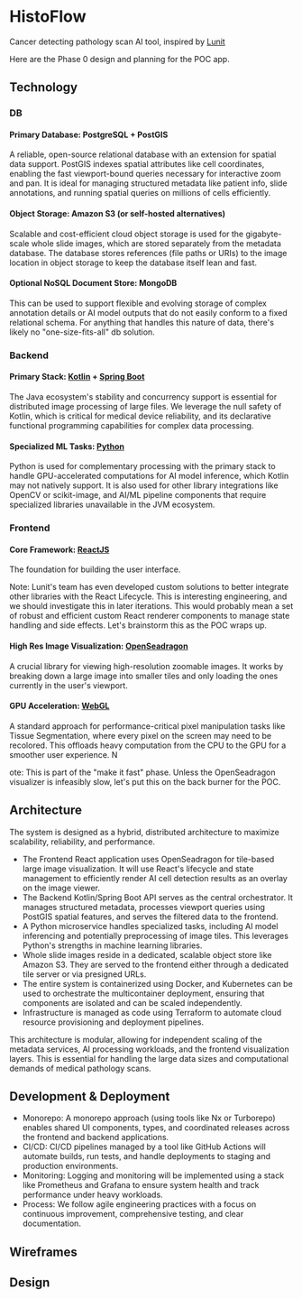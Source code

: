 # HistoFlow
Cancer detecting pathology scan AI tool, inspired by [Lunit](https://lunit.io/)

Here are the Phase 0 design and planning for the POC app.

## Technology

### DB

#### Primary Database: PostgreSQL + PostGIS
A reliable, open-source relational database with an extension for spatial data support. PostGIS indexes spatial attributes like cell coordinates, enabling the fast viewport-bound queries necessary for interactive zoom and pan. It is ideal for managing structured metadata like patient info, slide annotations, and running spatial queries on millions of cells efficiently.

#### Object Storage: Amazon S3 (or self-hosted alternatives)
Scalable and cost-efficient cloud object storage is used for the gigabyte-scale whole slide images, which are stored separately from the metadata database. The database stores references (file paths or URIs) to the image location in object storage to keep the database itself lean and fast.

#### Optional NoSQL Document Store: MongoDB
This can be used to support flexible and evolving storage of complex annotation details or AI model outputs that do not easily conform to a fixed relational schema. For anything that handles this nature of data, there's likely no "one-size-fits-all" db solution.

### Backend
#### Primary Stack: [Kotlin](https://kotlinlang.org/) + [Spring Boot](https://spring.io/projects/spring-boot)

The Java ecosystem's stability and concurrency support is essential for distributed image processing of large files. We leverage the null safety of Kotlin, which is critical for medical device reliability, and its declarative functional programming capabilities for complex data processing.

#### Specialized ML Tasks: [Python](https://www.python.org/)
Python is used for complementary processing with the primary stack to handle GPU-accelerated computations for AI model inference, which Kotlin may not natively support. It is also used for other library integrations like OpenCV or scikit-image, and AI/ML pipeline components that require specialized libraries unavailable in the JVM ecosystem.

### Frontend

#### Core Framework: [ReactJS](https://react.dev/)	
The foundation for building the user interface. 

Note: Lunit's team has even developed custom solutions to better integrate other libraries with the React Lifecycle. This is interesting engineering, and we should investigate this in later iterations. This would probably mean a set of robust and efficient custom React renderer components to manage state handling and side effects. Let's brainstorm this as the POC wraps up.

#### High Res Image Visualization: [OpenSeadragon](https://openseadragon.github.io/)
A crucial library for viewing high-resolution zoomable images. It works by breaking down a large image into smaller tiles and only loading the ones currently in the user's viewport.

#### GPU Acceleration: [WebGL](https://www.khronos.org/webgl/)
A standard approach for performance-critical pixel manipulation tasks like Tissue Segmentation, where every pixel on the screen may need to be recolored. This offloads heavy computation from the CPU to the GPU for a smoother user experience. N

ote: This is part of the "make it fast" phase. Unless the OpenSeadragon visualizer is infeasibly slow, let's put this on the back burner for the POC.

## Architecture

The system is designed as a hybrid, distributed architecture to maximize scalability, reliability, and performance.

- The Frontend React application uses OpenSeadragon for tile-based large image visualization. It will use React's lifecycle and state management to efficiently render AI cell detection results as an overlay on the image viewer.
- The Backend Kotlin/Spring Boot API serves as the central orchestrator. It manages structured metadata, processes viewport queries using PostGIS spatial features, and serves the filtered data to the frontend.
- A Python microservice handles specialized tasks, including AI model inferencing and potentially preprocessing of image tiles. This leverages Python's strengths in machine learning libraries.
- Whole slide images reside in a dedicated, scalable object store like Amazon S3. They are served to the frontend either through a dedicated tile server or via presigned URLs.
- The entire system is containerized using Docker, and Kubernetes can be used to orchestrate the multicontainer deployment, ensuring that components are isolated and can be scaled independently.
- Infrastructure is managed as code using Terraform to automate cloud resource provisioning and deployment pipelines.

This architecture is modular, allowing for independent scaling of the metadata services, AI processing workloads, and the frontend visualization layers. This is essential for handling the large data sizes and computational demands of medical pathology scans.

## Development & Deployment

- Monorepo: A monorepo approach (using tools like Nx or Turborepo) enables shared UI components, types, and coordinated releases across the frontend and backend applications.
- CI/CD: CI/CD pipelines managed by a tool like GitHub Actions will automate builds, run tests, and handle deployments to staging and production environments.
- Monitoring: Logging and monitoring will be implemented using a stack like Prometheus and Grafana to ensure system health and track performance under heavy workloads.
- Process: We follow agile engineering practices with a focus on continuous improvement, comprehensive testing, and clear documentation.

## Wireframes

## Design
